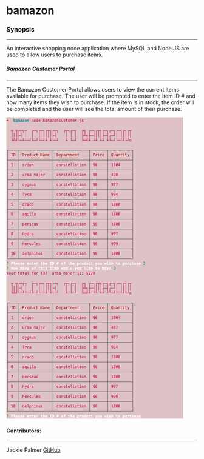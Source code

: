 # bamazon

### Synopsis
***

An interactive shopping node application where MySQL and Node.JS are used to allow users to purchase items.

##### Bamazon Customer Portal
***

The Bamazon Customer Portal allows users to view the current items available for purchase.  The user will be prompted to enter the item ID # and how many items they wish to purchase.  If the item is in stock, the order will be completed and the user will see the total amount of their purchase.

![Welcome to Bamazon!](https://github.com/Jacquep/bamazon/blob/master/bamazon1.png)

#### Contributors:
***

Jackie Palmer [GitHub](https://github.com/jacquep)
